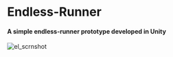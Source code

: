 # Endless-Runner

#### A simple endless-runner prototype developed in Unity

![el_scrnshot](https://user-images.githubusercontent.com/31830553/50350664-0ddace00-0540-11e9-893f-de509776207a.png)
